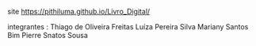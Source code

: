 
site https://pithiluma.github.io/Livro_Digital/

integrantes :
Thiago de Oliveira Freitas
Luíza Pereira Silva
Mariany Santos Bim
Pierre Snatos Sousa

